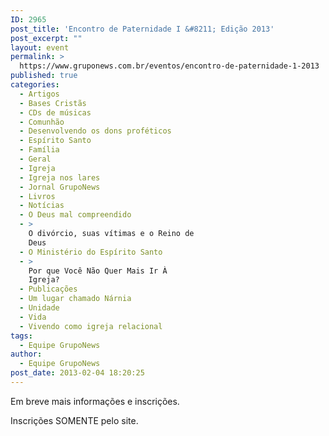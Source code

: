 ```yaml
---
ID: 2965
post_title: 'Encontro de Paternidade I &#8211; Edição 2013'
post_excerpt: ""
layout: event
permalink: >
  https://www.gruponews.com.br/eventos/encontro-de-paternidade-1-2013
published: true
categories:
  - Artigos
  - Bases Cristãs
  - CDs de músicas
  - Comunhão
  - Desenvolvendo os dons proféticos
  - Espírito Santo
  - Família
  - Geral
  - Igreja
  - Igreja nos lares
  - Jornal GrupoNews
  - Livros
  - Notícias
  - O Deus mal compreendido
  - >
    O divórcio, suas vítimas e o Reino de
    Deus
  - O Ministério do Espírito Santo
  - >
    Por que Você Não Quer Mais Ir À
    Igreja?
  - Publicações
  - Um lugar chamado Nárnia
  - Unidade
  - Vida
  - Vivendo como igreja relacional
tags:
  - Equipe GrupoNews
author:
  - Equipe GrupoNews
post_date: 2013-02-04 18:20:25
---
```

Em breve mais informações e inscrições.

Inscrições SOMENTE pelo site.